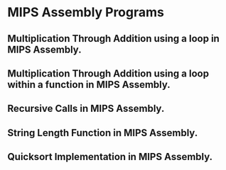 # MIPS Assembly Programs
## Multiplication Through Addition using a loop in MIPS Assembly.
## Multiplication Through Addition using a loop within a function in MIPS Assembly.
## Recursive Calls in MIPS Assembly.
## String Length Function in MIPS Assembly.
## Quicksort Implementation in MIPS Assembly.
